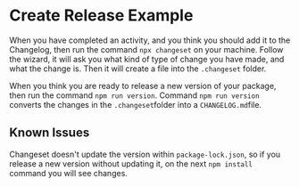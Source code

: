 # Create Release Example

When you have completed an activity, and you think you should add it to the Changelog, then run the command `npx changeset` 
on your machine.
Follow the wizard, it will ask you what kind of type of change you have made, and what the change is.
Then it will create a file into the `.changeset` folder.

When you think you are ready to release a new version of your package, then run the command `npm run version`.
Command `npm run version` converts the changes in the `.changeset`folder into a `CHANGELOG.md`file.

## Known Issues
Changeset doesn't update the version within `package-lock.json`, so if you release a new version without updating it, on 
the next `npm install` command you will see changes. 
